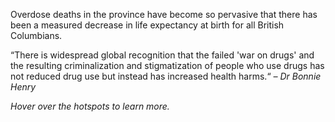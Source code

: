 <!-- Section Level Feedback -->
<markdown-container>
  <markdown-column size="1">

Overdose deaths in the province have become so pervasive that there has been a measured decrease in life expectancy at birth for all British Columbians.

“There is widespread global recognition that the failed 'war on drugs' and the resulting criminalization and stigmatization of people who use drugs has not reduced drug use but instead has increased health harms.“ *– Dr Bonnie Henry*

*Hover over the hotspots to learn more.*


  </markdown-column>
  
  <markdown-column size="2">
    <hotspot-image src="images/learn/graph1.png" :hotspots="[
      {
        x: `30%`,
        y: `60%`,
        text: `Illegal drug overdoses had been increasing in BC since 2012 but in 2015 there was a significant increase both in number and in geographic spread of overdose deaths.`
      },
      {
        x: `71%`,
        y: `30%`,
        text: `Death by overdose is now the leading cause of unnatural death in BC, surpassing by far other causes like suicide or motor vehicle incident.`
      },
    ]" />
  </markdown-column>
</markdown-container>